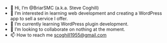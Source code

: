 - 👋 Hi, I’m @BriarSMC (a.k.a. Steve Coghill)
- 👀 I’m interested in learning web development and creating a WordPress app to sell a service I offer.
- 🌱 I’m currently learning WordPress plugin development.
- 💞️ I’m looking to collaborate on nothing at the moment.
- 📫 How to reach me scoghill1955@gmail.com

<!---
BriarSMC/BriarSMC is a ✨ special ✨ repository because its `README.md` (this file) appears on your GitHub profile.
You can click the Preview link to take a look at your changes.
--->
